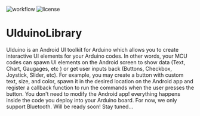 ![workflow](https://github.com/H1Jam/UIduinoLibrary/actions/workflows/main.yml/badge.svg)
![license](https://img.shields.io/github/license/H1Jam/UIduinoLibrary)
# UIduinoLibrary
UIduino is an Android UI toolkit for Arduino which allows you to create interactive UI elements for your Arduino codes. In other words, your MCU codes can spawn UI elements on the Android screen to show data (Text, Chart, Gaugages, etc ) or get user inputs back (Buttons, Checkbox, Joystick, Slider, etc). For example, you may create a button with custom text, size, and color, spawn it in the desired location on the Android app and register a callback function to run the commands when the user presses the button. You don't need to modify the Android app! everything happens inside the code you deploy into your Arduino board. For now, we only support Bluetooth.
Will be ready soon! Stay tuned...

